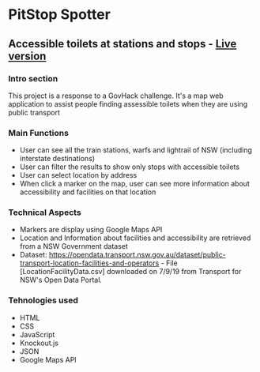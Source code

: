 # PitStop Spotter
## Accessible toilets at stations and stops - <a href="http://stud20.ultimoweb.org/accessible-toilets/" target="_blank">Live version</a>
        

### Intro section

This project is a response to a GovHack challenge. It's a map web application to assist people finding assessible toilets when they are using public transport

### Main Functions
* User can see all the train stations, warfs and lightrail of NSW (including interstate destinations)
* User can filter the results to show only stops with accessible toilets
* User can select location by address
* When click a marker on the map, user can see more information about accessibility and facilities on that location

### Technical Aspects
* Markers are display using Google Maps API
* Location and Information about facilities and accessibility are retrieved from a NSW Government dataset
* Dataset: https://opendata.transport.nsw.gov.au/dataset/public-transport-location-facilities-and-operators - File [LocationFacilityData.csv] downloaded on 7/9/19 from Transport for NSW's Open Data Portal.
 
### Tehnologies used
* HTML
* CSS
* JavaScript
* Knockout.js
* JSON
* Google Maps API
